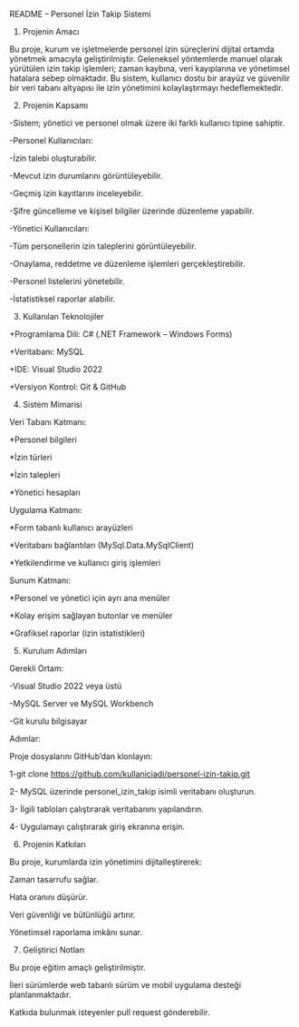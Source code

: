 README – Personel İzin Takip Sistemi
1. Projenin Amacı

Bu proje, kurum ve işletmelerde personel izin süreçlerini dijital ortamda yönetmek amacıyla geliştirilmiştir. Geleneksel yöntemlerde manuel olarak yürütülen izin takip işlemleri; zaman kaybına, veri kayıplarına ve yönetimsel hatalara sebep olmaktadır. Bu sistem, kullanıcı dostu bir arayüz ve güvenilir bir veri tabanı altyapısı ile izin yönetimini kolaylaştırmayı hedeflemektedir.

2. Projenin Kapsamı

-Sistem; yönetici ve personel olmak üzere iki farklı kullanıcı tipine sahiptir.

-Personel Kullanıcıları:

-İzin talebi oluşturabilir.

-Mevcut izin durumlarını görüntüleyebilir.

-Geçmiş izin kayıtlarını inceleyebilir.

-Şifre güncelleme ve kişisel bilgiler üzerinde düzenleme yapabilir.

-Yönetici Kullanıcıları:

-Tüm personellerin izin taleplerini görüntüleyebilir.

-Onaylama, reddetme ve düzenleme işlemleri gerçekleştirebilir.

-Personel listelerini yönetebilir.

-İstatistiksel raporlar alabilir.

3. Kullanılan Teknolojiler

+Programlama Dili: C# (.NET Framework – Windows Forms)

+Veritabanı: MySQL

+IDE: Visual Studio 2022

+Versiyon Kontrol: Git & GitHub

4. Sistem Mimarisi

Veri Tabanı Katmanı:

*Personel bilgileri

*İzin türleri

*İzin talepleri

*Yönetici hesapları

Uygulama Katmanı:

*Form tabanlı kullanıcı arayüzleri

*Veritabanı bağlantıları (MySql.Data.MySqlClient)

*Yetkilendirme ve kullanıcı giriş işlemleri

Sunum Katmanı:

*Personel ve yönetici için ayrı ana menüler

*Kolay erişim sağlayan butonlar ve menüler

*Grafiksel raporlar (izin istatistikleri)

5. Kurulum Adımları

Gerekli Ortam:

-Visual Studio 2022 veya üstü

-MySQL Server ve MySQL Workbench

-Git kurulu bilgisayar

Adımlar:

Proje dosyalarını GitHub’dan klonlayın:

1-git clone https://github.com/kullaniciadi/personel-izin-takip.git


2- MySQL üzerinde personel_izin_takip isimli veritabanı oluşturun.

3- İlgili tabloları çalıştırarak veritabanını yapılandırın.

4- Uygulamayı çalıştırarak giriş ekranına erişin.

6. Projenin Katkıları

Bu proje, kurumlarda izin yönetimini dijitalleştirerek:

Zaman tasarrufu sağlar.

Hata oranını düşürür.

Veri güvenliği ve bütünlüğü artırır.

Yönetimsel raporlama imkânı sunar.

7. Geliştirici Notları

Bu proje eğitim amaçlı geliştirilmiştir.

İleri sürümlerde web tabanlı sürüm ve mobil uygulama desteği planlanmaktadır.

Katkıda bulunmak isteyenler pull request gönderebilir.
